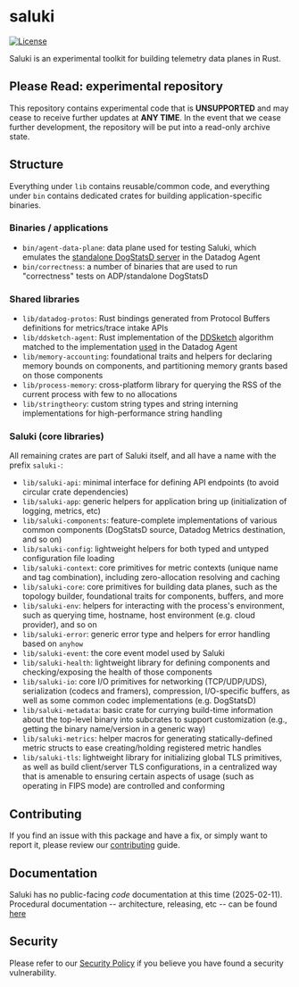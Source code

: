 # saluki
[![License](https://img.shields.io/badge/license-Apache--2.0-blue)](https://github.com/DataDog/saluki/blob/main/LICENSE)

Saluki is an experimental toolkit for building telemetry data planes in Rust.

## Please Read: experimental repository

This repository contains experimental code that is **UNSUPPORTED** and may cease to receive further updates at **ANY TIME**.
In the event that we cease further development, the repository will be put into a read-only archive state.

## Structure

Everything under `lib` contains reusable/common code, and everything under `bin` contains dedicated crates for building
application-specific binaries.

### Binaries / applications

- `bin/agent-data-plane`: data plane used for testing Saluki, which emulates the [standalone DogStatsD server][standalone-dsd]
  in the Datadog Agent
- `bin/correctness`: a number of binaries that are used to run "correctness" tests on ADP/standalone DogStatsD

### Shared libraries

- `lib/datadog-protos`: Rust bindings generated from Protocol Buffers definitions for metrics/trace intake APIs
- `lib/ddsketch-agent`: Rust implementation of the [DDSketch][ddsketch] algorithm matched to the implementation
  [used][ddsketch-agent] in the Datadog Agent
- `lib/memory-accounting`: foundational traits and helpers for declaring memory bounds on components, and partitioning
  memory grants based on those components
- `lib/process-memory`: cross-platform library for querying the RSS of the current process with few to no allocations
- `lib/stringtheory`: custom string types and string interning implementations for high-performance string handling

### Saluki (core libraries)

All remaining crates are part of Saluki itself, and all have a name with the prefix `saluki-`:

- `lib/saluki-api`: minimal interface for defining API endpoints (to avoid circular crate dependencies)
- `lib/saluki-app`: generic helpers for application bring up (initialization of logging, metrics, etc)
- `lib/saluki-components`: feature-complete implementations of various common components (DogStatsD source, Datadog
  Metrics destination, and so on)
- `lib/saluki-config`: lightweight helpers for both typed and untyped configuration file loading
- `lib/saluki-context`: core primitives for metric contexts (unique name and tag combination), including zero-allocation
  resolving and caching
- `lib/saluki-core`: core primitives for building data planes, such as the topology builder, foundational traits for
  components, buffers, and more
- `lib/saluki-env`: helpers for interacting with the process's environment, such as querying time, hostname, host
  environment (e.g. cloud provider), and so on
- `lib/saluki-error`: generic error type and helpers for error handling based on `anyhow`
- `lib/saluki-event`: the core event model used by Saluki
- `lib/saluki-health`: lightweight library for defining components and checking/exposing the health of those components
- `lib/saluki-io`: core I/O primitives for networking (TCP/UDP/UDS), serialization (codecs and framers), compression,
  I/O-specific buffers, as well as some common codec implementations (e.g. DogStatsD)
- `lib/saluki-metadata`: basic crate for currying build-time information about the top-level binary into subcrates to
  support customization (e.g., getting the binary name/version in a generic way)
- `lib/saluki-metrics`: helper macros for generating statically-defined metric structs to ease creating/holding
  registered metric handles
- `lib/saluki-tls`: lightweight library for initializing global TLS primitives, as well as build client/server TLS
  configurations, in a centralized way that is amenable to ensuring certain aspects of usage (such as operating in
  FIPS mode) are controlled and conforming

## Contributing

If you find an issue with this package and have a fix, or simply want to report it, please review our
[contributing](https://datadoghq.dev/saluki/development/contributing) guide.

## Documentation

Saluki has no public-facing _code_ documentation at this time (2025-02-11). Procedural documentation -- architecture,
releasing, etc -- can be found [here](https://datadoghq.dev/saluki/)

## Security

Please refer to our [Security Policy][security-policy] if you believe you have found a security vulnerability.

[standalone-dsd]: https://github.com/DataDog/datadog-agent/tree/main/cmd/dogstatsd
[ddsketch]: https://www.vldb.org/pvldb/vol12/p2195-masson.pdf
[ddsketch-agent]: https://github.com/DataDog/opentelemetry-mapping-go/blob/main/pkg/quantile/sparse.go
[contributing]: docs/CONTRIBUTING.md
[security-policy]: SECURITY.md